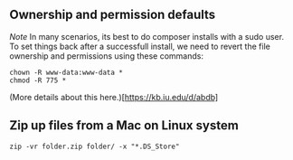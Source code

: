 ## Ownership and permission defaults
*Note* In many scenarios, its best to do composer installs with a sudo user. To set things back after a successfull install, we need to revert the file ownership and permissions using these commands:
```
chown -R www-data:www-data *
chmod -R 775 *
```

(More details about this here.)[https://kb.iu.edu/d/abdb]


## Zip up files from a Mac on Linux system
```
zip -vr folder.zip folder/ -x "*.DS_Store"
```